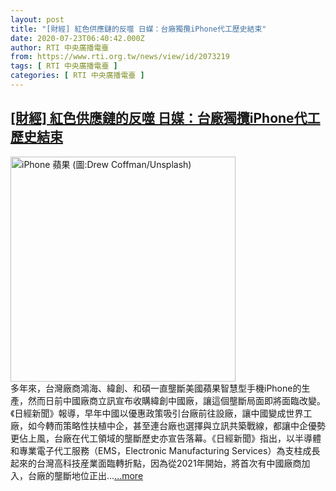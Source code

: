 ```yaml
---
layout: post
title: "[財經] 紅色供應鏈的反噬 日媒：台廠獨攬iPhone代工歷史結束"
date: 2020-07-23T06:40:42.000Z
author: RTI 中央廣播電臺
from: https://www.rti.org.tw/news/view/id/2073219
tags: [ RTI 中央廣播電臺 ]
categories: [ RTI 中央廣播電臺 ]
---
```

<!--1595486442000-->
[[財經] 紅色供應鏈的反噬 日媒：台廠獨攬iPhone代工歷史結束](https://www.rti.org.tw/news/view/id/2073219)
------

<div>
<img src="https://static.rti.org.tw/assets/thumbnails/2019/05/14/c356951bd98e0180596d2ef372518085.jpg" width="360" alt="iPhone 蘋果 (圖:Drew Coffman/Unsplash)" title="iPhone 蘋果 (圖:Drew Coffman/Unsplash)"><br>多年來，台灣廠商鴻海、緯創、和碩一直壟斷美國蘋果智慧型手機iPhone的生產，然而日前中國廠商立訊宣布收購緯創中國廠，讓這個壟斷局面即將面臨改變。《日經新聞》報導，早年中國以優惠政策吸引台廠前往設廠，讓中國變成世界工廠，如今轉而策略性扶植中企，甚至連台廠也選擇與立訊共築戰線，都讓中企優勢更佔上風，台廠在代工領域的壟斷歷史亦宣告落幕。《日經新聞》指出，以半導體和專業電子代工服務（EMS，Electronic Manufacturing Services）為支柱成長起來的台灣高科技産業面臨轉折點，因為從2021年開始，將首次有中國廠商加入，台廠的壟斷地位正出...<a target="_blank" href="https://www.rti.org.tw/news/view/id/2073219">...more</a>
</div>
